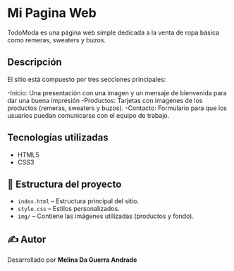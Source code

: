 # Mi Pagina Web

TodoModa es una página web simple dedicada a la venta de ropa básica como remeras, sweaters y buzos. 

## Descripción

El sitio está compuesto por tres secciones principales:

-Inicio: Una presentación con una imagen y un mensaje de bienvenida para dar una buena impresión
-Productos: Tarjetas con imagenes de los productos (remeras, sweaters y buzos).
-Contacto: Formulario para que los usuarios puedan comunicarse con el equipo de trabajo.

## Tecnologías utilizadas

- HTML5
- CSS3

## 📂 Estructura del proyecto

- `index.html` – Estructura principal del sitio.
- `style.css` – Estilos personalizados.
- `img/` – Contiene las imágenes utilizadas (productos y fondo).

## ✍️ Autor

Desarrollado por **Melina Da Guerra Andrade**
